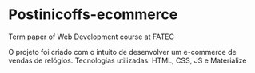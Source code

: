 # Postinicoffs-ecommerce
Term paper of Web Development course at FATEC

O projeto foi criado com o intuito de desenvolver um e-commerce de vendas de relógios.
Tecnologias utilizadas:
HTML, CSS, JS e Materialize
